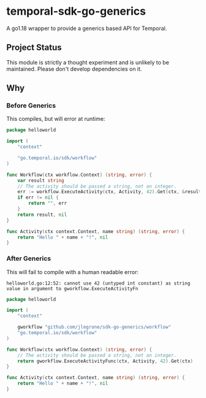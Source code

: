 # temporal-sdk-go-generics
A go1.18 wrapper to provide a generics based API for Temporal.

## Project Status

This module is strictly a thought experiment and is unlikely to be maintained. Please don't develop dependencies on it.

## Why

### Before Generics

This compiles, but will error at runtime:

```go
package helloworld

import (
	"context"

	"go.temporal.io/sdk/workflow"
)

func Workflow(ctx workflow.Context) (string, error) {
	var result string
	// The activity should be passed a string, not an integer.
	err := workflow.ExecuteActivity(ctx, Activity, 42).Get(ctx, &result)
	if err != nil {
		return "", err
	}
	return result, nil
}

func Activity(ctx context.Context, name string) (string, error) {
	return "Hello " + name + "!", nil
}
```

### After Generics

This will fail to compile with a human readable error:

```
helloworld.go:12:52: cannot use 42 (untyped int constant) as string value in argument to gworkflow.ExecuteActivityFn
```

```go
package helloworld

import (
	"context"

	gworkflow "github.com/jlegrone/sdk-go-generics/workflow"
	"go.temporal.io/sdk/workflow"
)

func Workflow(ctx workflow.Context) (string, error) {
	// The activity should be passed a string, not an integer.
	return gworkflow.ExecuteActivityFunc(ctx, Activity, 42).Get(ctx)
}

func Activity(ctx context.Context, name string) (string, error) {
	return "Hello " + name + "!", nil
}
```
